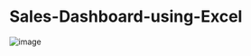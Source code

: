 # Sales-Dashboard-using-Excel

![image](https://user-images.githubusercontent.com/94068096/228014096-83476b33-b718-439e-88b8-5c7acab26f39.png)
